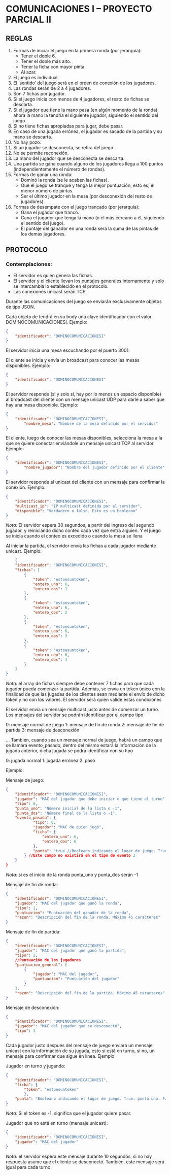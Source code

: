 # COMUNICACIONES I – PROYECTO PARCIAL II

## REGLAS


1. Formas de iniciar el juego en la primera ronda (por jerarquía):
    * Tener el doble 6.
    * Tener el doble más alto.
    * Tener la ficha con mayor pinta.
    * Al azar.
2. El juego es individual.
3. El ‘sentido’ del juego será en el orden de conexión de los jugadores.
4. Las rondas serán de 2 a 4 jugadores.
5. Son 7 fichas por jugador.
7. Si el juego inicia con menos de 4 jugadores, el resto de fichas se descarta.
8. Si el jugador que tiene la mano pasa (en algún momento de la ronda), ahora la mano la tendría el siguiente jugador, siguiendo el sentido del juego.
9. Si no tiene fichas apropiadas para jugar, debe pasar.
10. En caso de una jugada errónea, el jugador es sacado de la partida y su mano se descarta.
11. No hay pozo.
12. Si un jugador se desconecta, se retira del juego.
13. No se permite reconexión.
14. La mano del jugador que se desconecta se descarta.
15. Una partida se gana cuando alguno de los jugadores llega a 100 puntos (independientemente el número de rondas).
16. Formas de ganar una ronda:
    * Dominó la ronda (se le acaben las fichas).
    * Que el juego se tranque y tenga la mejor puntuación, esto es, el menor número de pintas.
    * Ser el último jugador en la mesa (por desconexión del resto de jugadores).
17. Formas de desempate con el juego trancado (por jerarquía):
    * Gana el jugador que trancó.
    * Gana el jugador que tenga la mano (o el más cercano a él, siguiendo el sentido del juego).
    * El puntaje del ganador en una ronda será la suma de las pintas de los demás jugadores.

## PROTOCOLO
### Contemplaciones:
- El servidor es quien genera las fichas.
- El servidor y el cliente llevan los puntajes generales internamente y solo se intercambia lo establecido en el protocolo.
- Las conexiones unicast serán TCP.

Durante las comunicaciones del juego se enviarán exclusivamente objetos de tipo JSON.

Cada objeto de tendrá en su body una clave identificador con el valor DOMINOCOMUNICACIONESI. Ejemplo:
```json
{	
    "identificador": "DOMINOCOMUNICACIONESI"
}
```

El servidor inicia una mesa escuchando por el puerto 3001.

El cliente se inicia y envía un broadcast para conocer las mesas disponibles. Ejemplo:
```json
{ 	
    "identificador": "DOMINOCOMUNICACIONESI"
}
```

El servidor responde (si y solo si, hay por lo menos un espacio disponible) al broadcast del cliente con un mensaje unicast UDP para darle a saber que hay una mesa disponible. Ejemplo:
```json
{
	"identificador": "DOMINOCOMUNICACIONESI",
    	"nombre_mesa": "Nombre de la mesa definido por el servidor"
}
```

El cliente, luego de conocer las mesas disponibles, selecciona la mesa a la que se quiere conectar enviándole un mensaje unicast TCP al servidor. Ejemplo:
```json
{
	"identificador": "DOMINOCOMUNICACIONESI",
    	"nombre_jugador": "Nombre del jugador definido por el cliente"
}
```






El servidor responde al unicast del cliente con un mensaje para confirmar la conexión. Ejemplo:
```json
{
	"identificador": "DOMINOCOMUNICACIONESI",
	"multicast_ip": "IP multicast definida por el servidor",
	"disponible": "Verdadero o falso. Esto es un booleano"
}
```

*Nota:* El servidor espera 30 segundos, a partir del ingreso del segundo jugador, y reiniciando dicho conteo cada vez que entra alguien. Y el juego se inicia cuando el conteo es excedido o cuando la mesa se llena

Al iniciar la partida, el servidor envía las fichas a cada jugador mediante unicast. Ejemplo:
```json
	{
	"identificador": "DOMINOCOMUNICACIONESI",
    "fichas": [
        {
            "token": "estoesuntoken",
            "entero_uno": 6,
            "entero_dos": 1
        },
        {
            "token": "estoesuntoken",
            "entero_uno": 6,
            "entero_dos": 2
        },
        {
            "token": "estoesuntoken",
            "entero_uno": 6,
            "entero_dos": 3
        },
        {
            "token": "estoesuntoken",
            "entero_uno": 6,
            "entero_dos": 4
        }
    ]
}
```

*Nota:* el array de fichas siempre debe contener 7 fichas para que cada jugador pueda comenzar la partida. Además, se envía un token único con la finalidad de que las jugadas de los clientes sean mediante el envío de dicho token y no con los valores. El servidor será quien valide estas condiciones


El servidor envía un mensaje multicast justo antes de comenzar un turno. Los mensajes del servidor se podrán identificar por el campo tipo

0: mensaje normal de juego
1: mensaje de fin de ronda
2: mensaje de fin de partida
3: mensaje de desconexión
 
… También, cuando sea un mensaje normal de juego, habrá un campo que se llamará evento_pasado, dentro del mismo estará la información de la jugada anterior, dicha jugada se podrá identificar con su tipo

0: jugada normal
1: jugada errónea
2: pasó

Ejemplo:

Mensaje de juego:
```json
{
	"identificador": "DOMINOCOMUNICACIONESI",
	"jugador": "MAC del jugador que debe iniciar o que tiene el turno",
	"tipo": 0,
	"punta_uno": "Número inicial de la lista o -1",
    "punta_dos": "Número final de la lista o -1",
    "evento_pasado": {
            "tipo": 0,
            "jugador": "MAC de quien jugó",
    	    "ficha": { 
		        "entero_uno": 6, 
    		    "entero_dos": 6
            },
    		"punta": "true //Booleano indicando el lugar de juego. True: punta uno. False: punta dos "
    	} //Este campo no existirá en el tipo de evento 2
    } 
}
```

*Nota:* si es el inicio de la ronda punta_uno y punta_dos serán -1

Mensaje de fin de ronda:
```json
{
	"identificador": "DOMINOCOMUNICACIONESI",
	"jugador": "MAC del jugador que ganó la ronda",
	"tipo": 1,
	"puntuacion": "Puntuación del ganador de la ronda",
	"razon": "Descripción del fin de la ronda. Máximo 45 caracteres"
}
```

Mensaje de fin de partida:
```json
{
	"identificador": "DOMINOCOMUNICACIONESI",
	"jugador": "MAC del jugador que ganó la partida",
	"tipo": 2,
	//Puntuación de los jugadores
	"puntuacion_general": [
        {
            "jugador": "MAC del jugador",
            "puntuacion": "Puntuación del jugador"
        }
    ],
    "razon": "Descripción del fin de la partida. Máximo 45 caracteres"
}
```

Mensaje de desconexión:
```json
{
	"identificador": "DOMINOCOMUNICACIONESI",
	"jugador": "MAC del jugador que se desconectó",
	"tipo": 3
}
```


Cada jugador justo después del mensaje de juego enviará un mensaje unicast con la información de su jugada, esto si está en turno, si no, un mensaje para confirmar que sigue en línea. Ejemplo:

Jugador en turno y jugando:

```json
{
	"identificador": "DOMINOCOMUNICACIONESI",
	"ficha": { 
        "token": "estoesuntoken"  
        },
	"punta": "Booleano indicando el lugar de juego. True: punta uno. False: punta dos"
}
```

*Nota:* Si el token es -1, significa que el jugador quiere pasar.

Jugador que no está en turno (mensaje unicast):

```json
{
	"identificador": "DOMINOCOMUNICACIONESI",
	"jugador": "MAC del jugador"
}
```

*Nota:* el servidor espera este mensaje durante 10 segundos, si no hay respuesta asume que el cliente se desconectó. También, este mensaje será igual para cada turno.

